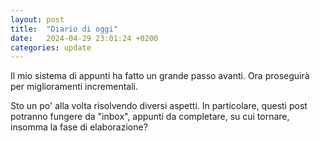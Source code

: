 ```yaml
---
layout: post
title:  "Diario di oggi"
date:   2024-04-29 23:01:24 +0200
categories: update
---
```

Il mio sistema di appunti ha fatto un grande passo avanti. Ora proseguirà per miglioramenti incrementali.

Sto un po' alla volta risolvendo diversi aspetti. In particolare, questi post potranno fungere da "inbox", appunti da completare, su cui tornare, insomma la fase di elaborazione?
